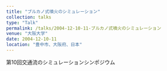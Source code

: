 ```yaml
---
title: "ブルカノ式噴火のシミュレーション"
collection: talks
type: "Talk"
permalink: /talks/2004-12-10-11-ブルカノ式噴火のシミュレーション
venue: "大阪大学"
date: 2004-12-10-11
location: "豊中市、大阪府、日本"
---
```


第10回交通流のシミュレーションシンポジウム
